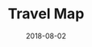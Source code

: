 ---
layout: default
title: Travel Map
date: 2018-08-02
label: Mapbox map
description: Using Mapbox, this map displays all of the places that I have traveled to. The data is loaded using the WordPress REST API.
permalink: /travel-map
related_post: How to add multiple default markers with popups in Mapbox GL JS
related_post_slug: multiple-markers-popups-mapbox
---